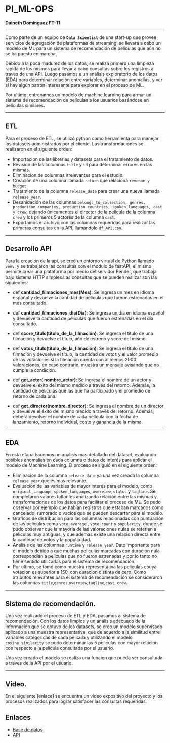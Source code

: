 # **PI_ML-OPS**

**Daineth Dominguez FT-11**

---
Como parte de un equipo de  **`Data Scientist`** de una start-up que provee servicios de agregación de plataformas de streaming, se llevará a cabo un modelo de ML para un sistema de recomendación de peliculas que aún no se ha puesto en marcha. 

Debido a la poca madurez de los datos, se realiza primero una limpieza rapida de los mismos para llevar a cabo consultas sobre los registros a traves de una API. Luego pasamos a un análisis exploratorio de los datos (EDA) para determinar relación entre variables, determinar anomalías, y ver si hay algún patrón interesante para explorar en el proceso de ML.

Por ultimo, entrenamos un modelo de machine learning para armar un sistema de recomendación de películas a los usuarios basándose en películas similares.

---
## ETL

Para el proceso de ETL, se utilizó python como herramienta para manejar los datasets administrados por el cliente. Las transformaciones se realizaron en el siguiente orden:
  - Importacion de las librerias y datasets para el tratamiento de datos.
  - Revision de las columnas `title` y `id` para determinar errores en las mismas.
  - Eliminacion de columnas irrelevantes para el estudio.
  - Creación de una columna llamada `return` que relaciona `revenue y budget`. 
  - Tratamiento de la columna `release_date` para crear una nueva llamada `release_year`.
  - Desanidación de las columnas `belongs_to_collection, genres, production_companies, production_countries, spoken_languages, cast y crew`, dejando únicamentes el director de la pelicula de la columna `crew` y los primeros 5 actores de la columna `cast`. 
  - Exportamos el archivo con las columnas requeridas para realizar las primeras consultas en la API, llamandolo `df_API.csv`.
    
---
## Desarrollo API

Para la creación de la api, se creó un entorno virtual de Python llamado `venv`, y se trabajaron las consultas con el modulo de fastAPI, el mismo permite crear una plataforma por medio del servidor Render, que trabaja bajo sistema HTTP simples.Las consultas que se pueden realizar son las siguientes: 
- def **cantidad_filmaciones_mes(Mes)**:
    Se ingresa un mes en idioma español y devuelve la cantidad de películas que fueron estrenadas en el mes consultado.

- def **cantidad_filmaciones_dia(Dia)**:
    Se ingresa un día en idioma español y devuelve la cantidad de películas que fueron estrenadas en el día consultado.

- def **score_titulo(titulo_de_la_filmación)**:
    Se ingresa el título de una filmación y devuelve el título, año de estreno y score del mismo.

- def **votos_titulo(titulo_de_la_filmación)**:
    Se ingresa el título de una filmación y devuelve el título, la cantidad de votos y el valor promedio de las votaciones si la filmación cuenta con al menos 2000 valoraciones, en caso contrario, muestra un mensaje avisando que no cumple la condición.

- def **get_actor( nombre_actor)**:
    Se ingresa el nombre de un actor y devuelve el éxito del mismo medido a través del retorno. Además, la cantidad de películas que las que ha participado y el promedio de retorno de cada una.

- def **get_director(nombre_director)**:
    Se ingresa el nombre de un director y devuelve el éxito del mismo medido a través del retorno. Además, deberá devolver el nombre de cada película con la fecha de lanzamiento, retorno individual, costo y ganancia de la misma.

---
## EDA

En esta etapa hacemos un analisis mas detallado del dataset, evaluando posibles anomalías en cada columna o datos de interés para aplicar el modelo de Machine Learning. El proceso se siguió en el siguiente orden:
- Eliminacion de la columna `release_date` ya una vez creada la columna `release_year` que es mas relevante.
- Evaluacion de las variables de mayor interés para el modelo, como `original_language`, `spoken_languages`, `overview`, `status` y `tagline`. Se completaron valores faltantes analizando relación entre las mismas y transformaciones de los datos para facilitar el proceso de ML. Se pudo observar por ejemplo que habían registros que estaban marcados como cancelado, rumorado o vacíos que se pueden descartar para el modelo.
- Graficos de distribucion para las columnas relacionadas con puntuación de las peliculas como `vote_average` , `vote_count` y `popularity`, donde se pudo observar que la mayoria de las valoraciones nulas se referian a peliculas muy antiguas, y que ademas existe una relacion directa entre la cantidad de votos y la popularidad. 
-  Analisis de las columnas `runtime` y `release_year`. Dato importante para el modelo debido a que muchas peliculas marcadas con duracion nula correspondian a peliculas que no fueron estrenadas y por lo tanto no tiene sentido utilizarlas para el sistema de recomendación.
- Por ultimo, se tomó como muestra representativa las peliculas couya votacion es superior a 150, con duracion distinta de cero. Como atributos relevantes para el sistema de recomendación se consideraron las columnas `title`,`genres`,`overview`,`tagline`,`cast`, `crew`.

---
## Sistema de recomendación.

Una vez realizado el proceso de ETL y EDA, pasamos al sistema de recomendación. Con los datos limpios y un análisis adecuado de la información que se obtuvo de los datasets, se creó un modelo supervisado aplicado a una muestra representativa, que de acuerdo a la similitud entre variables categoricas de cada pelicula y utilizando el modelo `cosine_similarity` se pudo determinar las 5 peliculas con mayor relación con respecto a la película consultada por el usuario.

Una vez creado el modelo se realiza una funcion que pueda ser consultada a traves de la API por el usuario.
  
---
## Video.

En el siguiente [enlace]  se encuentra un video expositivo del proyecto y los procesos realizados para lograr satisfacer las consultas requeridas.

## Enlaces 
- [Base de datos](https://drive.google.com/drive/folders/1TNTiiR4iUpjESXhZxgfBVi2hwYy9nLOI?usp=sharing) <br>
- [API](https://movies-services.onrender.com/docs)
